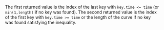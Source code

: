 The first returned value is the index of the last key with
`key.time <= time` (or `min(1,length)` if no key was found). The second
returned value is the index of the first key with `key.time >= time` or
the length of the curve if no key was found satisfying the inequality.